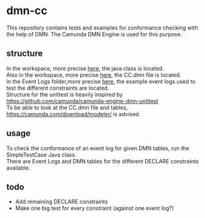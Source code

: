 # dmn-cc
This repository contains tests and examples for conformance checking with the help of DMN. The Camunda DMN Engine is used for this purpose.
## structure 
In the workspace, more precise [here](Workspace/camunda-engine-dmn-unittest-master/src/test/java/org/camunda/bpm/dmn/unittest/ConformanceTest.java), the java class is located. <br>
Also in the workspace, more precise [here](Workspace/camunda-engine-dmn-unittest-master/src/test/resources/org/camunda/bpm/dmn/unittest/CC.dmn), the CC.dmn file is located. <br>
In the Event Logs folder,more precise [here](Event%20Logs/), the example event logs used to test the different constraints are located. <br>
Structure for the unittest is heavily inspired by https://github.com/camunda/camunda-engine-dmn-unittest <br>
To be able to look at the CC.dmn file and tables, https://camunda.com/download/modeler/ is advised. <br>
## usage
To check the conformance of an event log for given DMN tables, run the SimpleTestCase Java class. <br>
There are Event Logs and DMN tables for the different DECLARE constraints available. <br>
## todo
- Add remaining DECLARE constraints
- Make one big test for every constraint (against one event log?)
